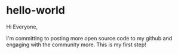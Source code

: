 # hello-world

Hi Everyone,

I'm committing to posting more open source code to my github
and engaging with the community more. This is my first step!
